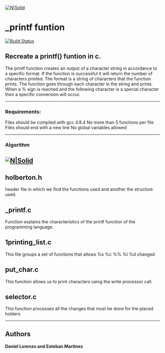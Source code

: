 


[![N|Solid](https://www.holbertonschool.com/holberton-logo.png)](https://www.holbertonschool.com/holberton-logo.png)
# _printf funtion
[![Build Status](https://travis-ci.org/joemccann/dillinger.svg?branch=master)](https://travis-ci.org/joemccann/dillinger)
## Recreate a printf() funtion in c.
The printf function creates an output of a character string in
accordance to a specific format. If the function is successful it will
return the number of characters printed. The format is a string of
characters that the function prints. The function goes through each
character in the string and prints. When a % sign is reached and the
following character is a special character then a specific conversion
will occur.

 ------------------------------------------------------------------------------------
### Requirements:

Files should be compiled with gcc 4.8.4
No more than 5 functions per file
Files should end with a new line
No global variables allowed

 ------------------------------------------------------------------------------------
### Algorithm

[![N|Solid](https://i.ibb.co/vVZGHhm/dagrama.jpg)](https://i.ibb.co/vVZGHhm/dagrama.jpg)
-------------------------------------------------------------------------------------
## holberton.h
header file in which we find the functions used and another the structure used.

## _printf.c
Function explains the characteristics of the printf function of the programming language.

## 1printing_list.c
This file groups a set of functions that allows %s %c %% %i %d changed

## put_char.c
This function allows us to print characters using the write processor call.

## selector.c
This function processes all the changes that must be done for the placed holders

-------------------------------------------------------------------------------------

## Authors
#### Daniel Lorenzo and Esteban Martinez

